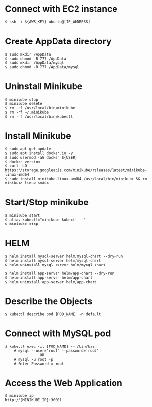 # Connect with EC2 instance

    $ ssh -i ${AWS_KEY} ubuntu@[IP_ADDRESS]

# Create AppData directory

    $ sudo mkdir /AppData
    $ sudo chmod -R 777 /AppData
    $ sudo mkdir /AppData/mysql
    $ sudo chmod -R 777 /AppData/mysql

# Uninstall Minikube

    $ minikube stop
    $ minikube delete 
    $ rm -rf /usr/local/bin/minikube
    $ rm -rf ~/.minikube
    $ rm -rf /usr/local/bin/kubectl

# Install Minikube

    $ sudo apt-get update
    $ sudo apt install docker.io -y
    $ sudo usermod -aG docker ${USER}
    $ docker version
    $ curl -LO https://storage.googleapis.com/minikube/releases/latest/minikube-linux-amd64
    $ sudo install minikube-linux-amd64 /usr/local/bin/minikube && rm minikube-linux-amd64

# Start/Stop minikube

    $ minikube start
    $ alias kubectl="minikube kubectl --"
    $ minikube stop

# HELM
    $ helm install mysql-server helm/mysql-chart --dry-run
    $ helm install mysql-server helm/mysql-chart
    $ helm uninstall mysql-server helm/mysql-chart

    $ helm install app-server helm/app-chart --dry-run
    $ helm install app-server helm/app-chart
    $ helm uninstall app-server helm/app-chart

# Describe the Objects

    $ kubectl describe pod [POD_NAME] -n default

# Connect with MySQL pod

    $ kubectl exec -it [POD_NAME] -- /bin/bash
        # mysql --user='root' --password='root'
                    OR
        # mysql -u root -p
        # Enter Password = root

# Access the Web Application
    $ minikube ip
    http://[MINIKUBE_IP]:30001



